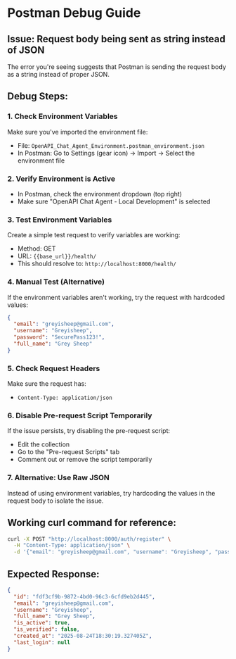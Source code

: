 # Postman Debug Guide

## Issue: Request body being sent as string instead of JSON

The error you're seeing suggests that Postman is sending the request body as a string instead of proper JSON.

## Debug Steps:

### 1. Check Environment Variables
Make sure you've imported the environment file:
- File: `OpenAPI_Chat_Agent_Environment.postman_environment.json`
- In Postman: Go to Settings (gear icon) → Import → Select the environment file

### 2. Verify Environment is Active
- In Postman, check the environment dropdown (top right)
- Make sure "OpenAPI Chat Agent - Local Development" is selected

### 3. Test Environment Variables
Create a simple test request to verify variables are working:
- Method: GET
- URL: `{{base_url}}/health/`
- This should resolve to: `http://localhost:8000/health/`

### 4. Manual Test (Alternative)
If the environment variables aren't working, try the request with hardcoded values:

```json
{
  "email": "greyisheep@gmail.com",
  "username": "Greyisheep", 
  "password": "SecurePass123!",
  "full_name": "Grey Sheep"
}
```

### 5. Check Request Headers
Make sure the request has:
- `Content-Type: application/json`

### 6. Disable Pre-request Script Temporarily
If the issue persists, try disabling the pre-request script:
- Edit the collection
- Go to the "Pre-request Scripts" tab
- Comment out or remove the script temporarily

### 7. Alternative: Use Raw JSON
Instead of using environment variables, try hardcoding the values in the request body to isolate the issue.

## Working curl command for reference:
```bash
curl -X POST "http://localhost:8000/auth/register" \
  -H "Content-Type: application/json" \
  -d '{"email": "greyisheep@gmail.com", "username": "Greyisheep", "password": "SecurePass123!", "full_name": "Grey Sheep"}'
```

## Expected Response:
```json
{
  "id": "fdf3cf9b-9872-4bd0-96c3-6cfd9eb2d445",
  "email": "greyisheep@gmail.com",
  "username": "Greyisheep",
  "full_name": "Grey Sheep",
  "is_active": true,
  "is_verified": false,
  "created_at": "2025-08-24T18:30:19.327405Z",
  "last_login": null
}
```
